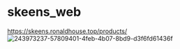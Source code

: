 ﻿# skeens_web
https://skeens.ronaldhouse.top/products/
![243973237-57809401-4feb-4b07-8bd9-d3f6fd61436f](https://github.com/user-attachments/assets/6d593f1b-2baf-4531-be86-dccb337fd1fa)
